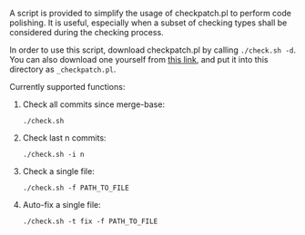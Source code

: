 A script is provided to simplify the usage of checkpatch.pl to perform code polishing. It is useful, especially when a subset of checking types shall be considered during the checking process.

In order to use this script, download checkpatch.pl by calling `./check.sh -d`. You can also download one yourself from [this link](https://github.com/torvalds/linux/blob/master/scripts/checkpatch.pl), and put it into this directory as `_checkpatch.pl`.

Currently supported functions:
1) Check all commits since merge-base:

	`./check.sh`

2) Check last n commits:

	`./check.sh -i n`

3) Check a single file:
 	
	`./check.sh -f PATH_TO_FILE`

4) Auto-fix a single file:
	
	`./check.sh -t fix -f PATH_TO_FILE`

